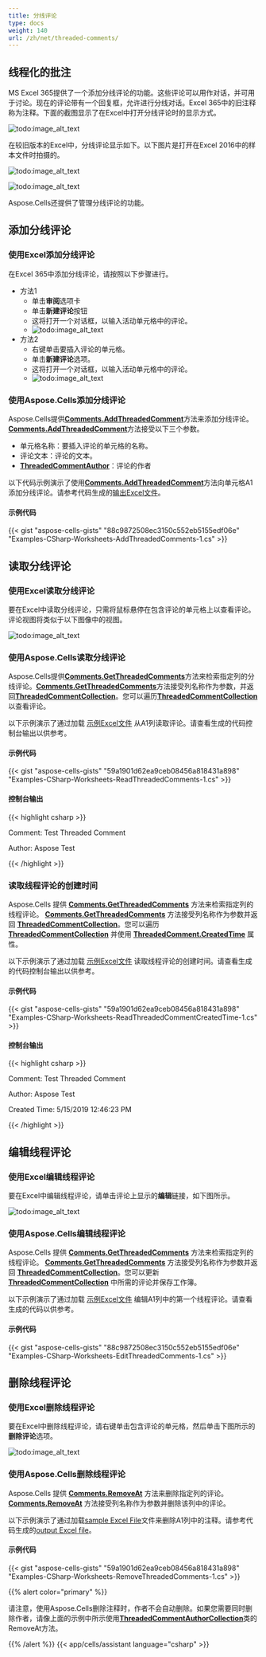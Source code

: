 ```yaml
---
title: 分线评论
type: docs
weight: 140
url: /zh/net/threaded-comments/
---
```


## **线程化的批注**

MS Excel 365提供了一个添加分线评论的功能。这些评论可以用作对话，并可用于讨论。现在的评论带有一个回复框，允许进行分线对话。Excel 365中的旧注释称为注释。下面的截图显示了在Excel中打开分线评论时的显示方式。

![todo:image_alt_text](threaded-comments_1.jpg)

在较旧版本的Excel中，分线评论显示如下。以下图片是打开在Excel 2016中的样本文件时拍摄的。

![todo:image_alt_text](threaded-comments_2.jpg)

![todo:image_alt_text](threaded-comments_3.jpg)

Aspose.Cells还提供了管理分线评论的功能。

## **添加分线评论**

### **使用Excel添加分线评论**

在Excel 365中添加分线评论，请按照以下步骤进行。

- 方法1
  - 单击**审阅**选项卡
  - 单击**新建评论**按钮
  - 这将打开一个对话框，以输入活动单元格中的评论。
  - ![todo:image_alt_text](threaded-comments_4.jpg)
- 方法2
  - 右键单击要插入评论的单元格。
  - 单击**新建评论**选项。
  - 这将打开一个对话框，以输入活动单元格中的评论。
  - ![todo:image_alt_text](threaded-comments_5)

### **使用Aspose.Cells添加分线评论**

Aspose.Cells提供[**Comments.AddThreadedComment**](https://reference.aspose.com/cells/net/aspose.cells.commentcollection/addthreadedcomment/methods/1)方法来添加分线评论。[**Comments.AddThreadedComment**](https://reference.aspose.com/cells/net/aspose.cells.commentcollection/addthreadedcomment/methods/1)方法接受以下三个参数。

- 单元格名称：要插入评论的单元格的名称。
- 评论文本：评论的文本。
- [**ThreadedCommentAuthor**](https://reference.aspose.com/cells/net/aspose.cells/threadedcommentauthor)：评论的作者

以下代码示例演示了使用[**Comments.AddThreadedComment**](https://reference.aspose.com/cells/net/aspose.cells.commentcollection/addthreadedcomment/methods/1)方法向单元格A1添加分线评论。请参考代码生成的[输出Excel文件](89849859.xlsx)。

#### **示例代码**

{{< gist "aspose-cells-gists" "88c9872508ec3150c552eb5155edf06e" "Examples-CSharp-Worksheets-AddThreadedComments-1.cs" >}}

## **读取分线评论**

### **使用Excel读取分线评论**

要在Excel中读取分线评论，只需将鼠标悬停在包含评论的单元格上以查看评论。评论视图将类似于以下图像中的视图。

![todo:image_alt_text](threaded-comments_1.jpg)

### **使用Aspose.Cells读取分线评论**

Aspose.Cells提供[**Comments.GetThreadedComments**](https://reference.aspose.com/cells/net/aspose.cells.commentcollection/getthreadedcomments/methods/1)方法来检索指定列的分线评论。[**Comments.GetThreadedComments**](https://reference.aspose.com/cells/net/aspose.cells.commentcollection/getthreadedcomments/methods/1)方法接受列名称作为参数，并返回[**ThreadedCommentCollection**](https://reference.aspose.com/cells/net/aspose.cells/threadedcommentcollection)。您可以遍历[**ThreadedCommentCollection**](https://reference.aspose.com/cells/net/aspose.cells/threadedcommentcollection)以查看评论。

以下示例演示了通过加载 [示例Excel文件](89849861.xlsx) 从A1列读取评论。请查看生成的代码控制台输出以供参考。

#### **示例代码**

{{< gist "aspose-cells-gists" "59a1901d62ea9ceb08456a818431a898" "Examples-CSharp-Worksheets-ReadThreadedComments-1.cs" >}}

#### **控制台输出**

{{< highlight csharp >}}

Comment: Test Threaded Comment

Author: Aspose Test

{{< /highlight >}}

### **读取线程评论的创建时间**

Aspose.Cells 提供 [**Comments.GetThreadedComments**](https://reference.aspose.com/cells/net/aspose.cells.commentcollection/getthreadedcomments/methods/1) 方法来检索指定列的线程评论。 [**Comments.GetThreadedComments**](https://reference.aspose.com/cells/net/aspose.cells.commentcollection/getthreadedcomments/methods/1) 方法接受列名称作为参数并返回 [**ThreadedCommentCollection**](https://reference.aspose.com/cells/net/aspose.cells/threadedcommentcollection)。您可以遍历 [**ThreadedCommentCollection**](https://reference.aspose.com/cells/net/aspose.cells/threadedcommentcollection) 并使用 [**ThreadedComment.CreatedTime**](https://reference.aspose.com/cells/net/aspose.cells/threadedcomment/properties/createdtime) 属性。

以下示例演示了通过加载 [示例Excel文件](89849861.xlsx) 读取线程评论的创建时间。请查看生成的代码控制台输出以供参考。

#### **示例代码**

{{< gist "aspose-cells-gists" "59a1901d62ea9ceb08456a818431a898" "Examples-CSharp-Worksheets-ReadThreadedCommentCreatedTime-1.cs" >}}

#### **控制台输出**

{{< highlight csharp >}}

Comment: Test Threaded Comment

Author: Aspose Test

Created Time: 5/15/2019 12:46:23 PM

{{< /highlight >}}

## **编辑线程评论**

### **使用Excel编辑线程评论**

要在Excel中编辑线程评论，请单击评论上显示的**编辑**链接，如下图所示。

![todo:image_alt_text](threaded-comments_7.jpg)

### **使用Aspose.Cells编辑线程评论**

Aspose.Cells 提供 [**Comments.GetThreadedComments**](https://reference.aspose.com/cells/net/aspose.cells.commentcollection/getthreadedcomments/methods/1) 方法来检索指定列的线程评论。 [**Comments.GetThreadedComments**](https://reference.aspose.com/cells/net/aspose.cells.commentcollection/getthreadedcomments/methods/1) 方法接受列名称作为参数并返回 [**ThreadedCommentCollection**](https://reference.aspose.com/cells/net/aspose.cells/threadedcommentcollection)。您可以更新 [**ThreadedCommentCollection**](https://reference.aspose.com/cells/net/aspose.cells/threadedcommentcollection) 中所需的评论并保存工作簿。

以下示例演示了通过加载 [示例Excel文件](89849861.xlsx) 编辑A1列中的第一个线程评论。请查看生成的代码以供参考。

#### **示例代码**

{{< gist "aspose-cells-gists" "88c9872508ec3150c552eb5155edf06e" "Examples-CSharp-Worksheets-EditThreadedComments-1.cs" >}}

## **删除线程评论**

### **使用Excel删除线程评论**

要在Excel中删除线程评论，请右键单击包含评论的单元格，然后单击下图所示的**删除评论**选项。

![todo:image_alt_text](threaded-comments_8.jpg)

### **使用Aspose.Cells删除线程评论**

Aspose.Cells 提供 [**Comments.RemoveAt**](https://reference.aspose.com/cells/net/aspose.cells/commentcollection/methods/removeat/index) 方法来删除指定列的评论。 [**Comments.RemoveAt**](https://reference.aspose.com/cells/net/aspose.cells/commentcollection/methods/removeat/index) 方法接受列名称作为参数并删除该列中的评论。

以下示例演示了通过加载[sample Excel File](89849861.xlsx)文件来删除A1列中的注释。请参考代码生成的[output Excel file](89849864.xlsx)。

#### **示例代码**

{{< gist "aspose-cells-gists" "59a1901d62ea9ceb08456a818431a898" "Examples-CSharp-Worksheets-RemoveThreadedComments-1.cs" >}}

{{% alert color="primary" %}}

请注意，使用Aspose.Cells删除注释时，作者不会自动删除。如果您需要同时删除作者，请像上面的示例中所示使用[**ThreadedCommentAuthorCollection**](https://reference.aspose.com/cells/net/aspose.cells/threadedcommentauthorcollection)类的RemoveAt方法。

{{% /alert %}}
{{< app/cells/assistant language="csharp" >}}
